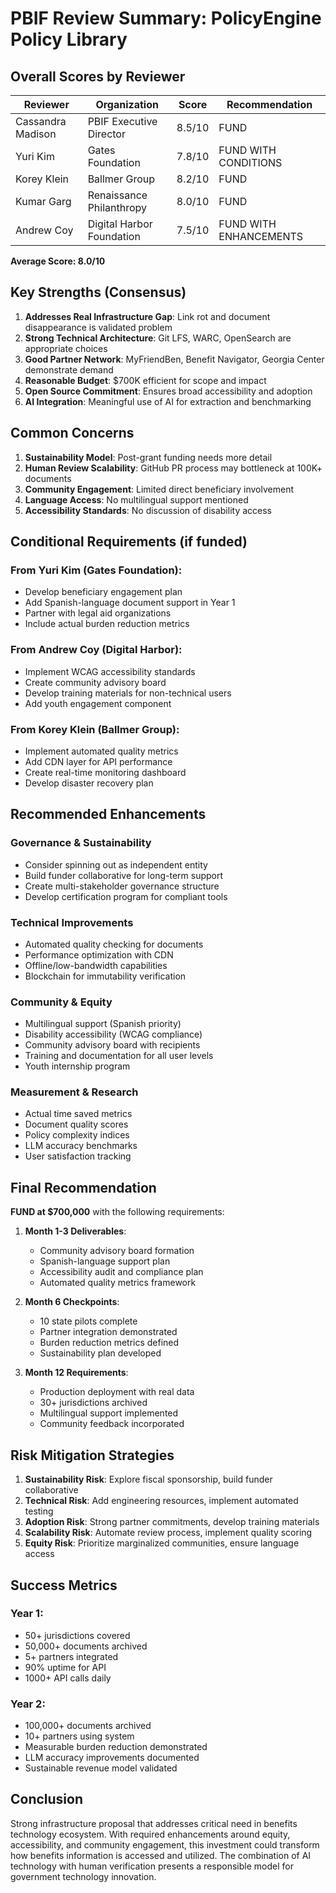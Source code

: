 # PBIF Review Summary: PolicyEngine Policy Library

## Overall Scores by Reviewer

| Reviewer | Organization | Score | Recommendation |
|----------|-------------|-------|----------------|
| Cassandra Madison | PBIF Executive Director | 8.5/10 | FUND |
| Yuri Kim | Gates Foundation | 7.8/10 | FUND WITH CONDITIONS |
| Korey Klein | Ballmer Group | 8.2/10 | FUND |
| Kumar Garg | Renaissance Philanthropy | 8.0/10 | FUND |
| Andrew Coy | Digital Harbor Foundation | 7.5/10 | FUND WITH ENHANCEMENTS |

**Average Score: 8.0/10**

## Key Strengths (Consensus)
1. **Addresses Real Infrastructure Gap**: Link rot and document disappearance is validated problem
2. **Strong Technical Architecture**: Git LFS, WARC, OpenSearch are appropriate choices
3. **Good Partner Network**: MyFriendBen, Benefit Navigator, Georgia Center demonstrate demand
4. **Reasonable Budget**: $700K efficient for scope and impact
5. **Open Source Commitment**: Ensures broad accessibility and adoption
6. **AI Integration**: Meaningful use of AI for extraction and benchmarking

## Common Concerns
1. **Sustainability Model**: Post-grant funding needs more detail
2. **Human Review Scalability**: GitHub PR process may bottleneck at 100K+ documents
3. **Community Engagement**: Limited direct beneficiary involvement
4. **Language Access**: No multilingual support mentioned
5. **Accessibility Standards**: No discussion of disability access

## Conditional Requirements (if funded)

### From Yuri Kim (Gates Foundation):
- Develop beneficiary engagement plan
- Add Spanish-language document support in Year 1
- Partner with legal aid organizations
- Include actual burden reduction metrics

### From Andrew Coy (Digital Harbor):
- Implement WCAG accessibility standards
- Create community advisory board
- Develop training materials for non-technical users
- Add youth engagement component

### From Korey Klein (Ballmer Group):
- Implement automated quality metrics
- Add CDN layer for API performance
- Create real-time monitoring dashboard
- Develop disaster recovery plan

## Recommended Enhancements

### Governance & Sustainability
- Consider spinning out as independent entity
- Build funder collaborative for long-term support
- Create multi-stakeholder governance structure
- Develop certification program for compliant tools

### Technical Improvements
- Automated quality checking for documents
- Performance optimization with CDN
- Offline/low-bandwidth capabilities
- Blockchain for immutability verification

### Community & Equity
- Multilingual support (Spanish priority)
- Disability accessibility (WCAG compliance)
- Community advisory board with recipients
- Training and documentation for all user levels
- Youth internship program

### Measurement & Research
- Actual time saved metrics
- Document quality scores
- Policy complexity indices
- LLM accuracy benchmarks
- User satisfaction tracking

## Final Recommendation

**FUND at $700,000** with the following requirements:

1. **Month 1-3 Deliverables**:
   - Community advisory board formation
   - Spanish-language support plan
   - Accessibility audit and compliance plan
   - Automated quality metrics framework

2. **Month 6 Checkpoints**:
   - 10 state pilots complete
   - Partner integration demonstrated
   - Burden reduction metrics defined
   - Sustainability plan developed

3. **Month 12 Requirements**:
   - Production deployment with real data
   - 30+ jurisdictions archived
   - Multilingual support implemented
   - Community feedback incorporated

## Risk Mitigation Strategies

1. **Sustainability Risk**: Explore fiscal sponsorship, build funder collaborative
2. **Technical Risk**: Add engineering resources, implement automated testing
3. **Adoption Risk**: Strong partner commitments, develop training materials
4. **Scalability Risk**: Automate review process, implement quality scoring
5. **Equity Risk**: Prioritize marginalized communities, ensure language access

## Success Metrics

### Year 1:
- 50+ jurisdictions covered
- 50,000+ documents archived
- 5+ partners integrated
- 90% uptime for API
- 1000+ API calls daily

### Year 2:
- 100,000+ documents archived
- 10+ partners using system
- Measurable burden reduction demonstrated
- LLM accuracy improvements documented
- Sustainable revenue model validated

## Conclusion

Strong infrastructure proposal that addresses critical need in benefits technology ecosystem. With required enhancements around equity, accessibility, and community engagement, this investment could transform how benefits information is accessed and utilized. The combination of AI technology with human verification presents a responsible model for government technology innovation.